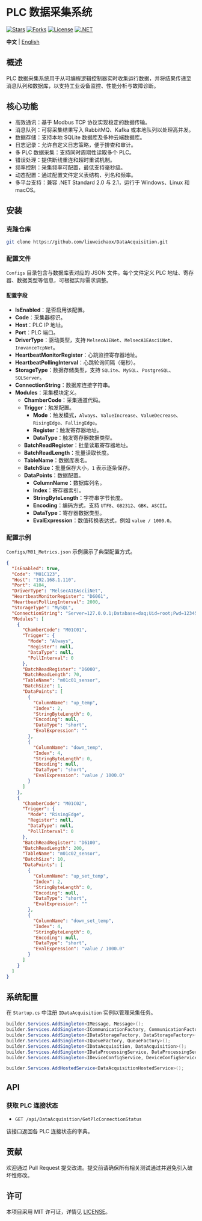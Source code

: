 # PLC 数据采集系统

[![Stars](https://img.shields.io/github/stars/liuweichaox/DataAcquisition?style=social)](https://github.com/liuweichaox/DataAcquisition/stargazers)
[![Forks](https://img.shields.io/github/forks/liuweichaox/DataAcquisition?style=social)](https://github.com/liuweichaox/DataAcquisition/network/members)
[![License](https://img.shields.io/github/license/liuweichaox/DataAcquisition.svg)](LICENSE)
[![.NET](https://img.shields.io/badge/.NET-Standard%202.0%20%7C%202.1-512BD4?logo=dotnet)](#)

**中文** | [English](README.en.md)

## 概述
PLC 数据采集系统用于从可编程逻辑控制器实时收集运行数据，并将结果传递至消息队列和数据库，以支持工业设备监控、性能分析与故障诊断。

## 核心功能
- 高效通讯：基于 Modbus TCP 协议实现稳定的数据传输。
- 消息队列：可将采集结果写入 RabbitMQ、Kafka 或本地队列以处理高并发。
- 数据存储：支持本地 SQLite 数据库及多种云端数据库。
- 日志记录：允许自定义日志策略，便于排查和审计。
- 多 PLC 数据采集：支持同时周期性读取多个 PLC。
- 错误处理：提供断线重连和超时重试机制。
- 频率控制：采集频率可配置，最低支持毫秒级。
- 动态配置：通过配置文件定义表结构、列名和频率。
- 多平台支持：兼容 .NET Standard 2.0 与 2.1，运行于 Windows、Linux 和 macOS。

## 安装

### 克隆仓库
```bash
git clone https://github.com/liuweichaox/DataAcquisition.git
```

### 配置文件
`Configs` 目录包含与数据库表对应的 JSON 文件。每个文件定义 PLC 地址、寄存器、数据类型等信息，可根据实际需求调整。

#### 配置字段
- **IsEnabled**：是否启用该配置。
- **Code**：采集器标识。
- **Host**：PLC IP 地址。
- **Port**：PLC 端口。
- **DriverType**：驱动类型，支持 `MelsecA1ENet`、`MelsecA1EAsciiNet`、`InovanceTcpNet`。
- **HeartbeatMonitorRegister**：心跳监控寄存器地址。
- **HeartbeatPollingInterval**：心跳轮询间隔（毫秒）。
- **StorageType**：数据存储类型，支持 `SQLite`、`MySQL`、`PostgreSQL`、`SQLServer`。
- **ConnectionString**：数据库连接字符串。
- **Modules**：采集模块定义。
  - **ChamberCode**：采集通道代码。
  - **Trigger**：触发配置。
    - **Mode**：触发模式，`Always`、`ValueIncrease`、`ValueDecrease`、`RisingEdge`、`FallingEdge`。
    - **Register**：触发寄存器地址。
    - **DataType**：触发寄存器数据类型。
  - **BatchReadRegister**：批量读取寄存器地址。
  - **BatchReadLength**：批量读取长度。
  - **TableName**：数据库表名。
  - **BatchSize**：批量保存大小，`1` 表示逐条保存。
  - **DataPoints**：数据配置。
    - **ColumnName**：数据库列名。
    - **Index**：寄存器索引。
    - **StringByteLength**：字符串字节长度。
    - **Encoding**：编码方式，支持 `UTF8`、`GB2312`、`GBK`、`ASCII`。
    - **DataType**：寄存器数据类型。
    - **EvalExpression**：数值转换表达式，例如 `value / 1000.0`。

### 配置示例
`Configs/M01_Metrics.json` 示例展示了典型配置方式。

```json
{
  "IsEnabled": true,
  "Code": "M01C123",
  "Host": "192.168.1.110",
  "Port": 4104,
  "DriverType": "MelsecA1EAsciiNet",
  "HeartbeatMonitorRegister": "D6061",
  "HeartbeatPollingInterval": 2000,
  "StorageType": "MySQL",
  "ConnectionString": "Server=127.0.0.1;Database=daq;Uid=root;Pwd=123456;Connect Timeout=30;SslMode=None;",
  "Modules": [
    {
      "ChamberCode": "M01C01",
      "Trigger": {
        "Mode": "Always",
        "Register": null,
        "DataType": null,
        "PollInterval": 0
      },
      "BatchReadRegister": "D6000",
      "BatchReadLength": 70,
      "TableName": "m01c01_sensor",
      "BatchSize": 1,
      "DataPoints": [
        {
          "ColumnName": "up_temp",
          "Index": 2,
          "StringByteLength": 0,
          "Encoding": null,
          "DataType": "short",
          "EvalExpression": ""
        },
        {
          "ColumnName": "down_temp",
          "Index": 4,
          "StringByteLength": 0,
          "Encoding": null,
          "DataType": "short",
          "EvalExpression": "value / 1000.0"
        }
      ]
    },
    {
      "ChamberCode": "M01C02",
      "Trigger": {
        "Mode": "RisingEdge",
        "Register": null,
        "DataType": null,
        "PollInterval": 0
      },
      "BatchReadRegister": "D6100",
      "BatchReadLength": 200,
      "TableName": "m01c02_sensor",
      "BatchSize": 10,
      "DataPoints": [
        {
          "ColumnName": "up_set_temp",
          "Index": 2,
          "StringByteLength": 0,
          "Encoding": null,
          "DataType": "short",
          "EvalExpression": ""
        },
        {
          "ColumnName": "down_set_temp",
          "Index": 4,
          "StringByteLength": 0,
          "Encoding": null,
          "DataType": "short",
          "EvalExpression": "value / 1000.0"
        }
      ]
    }
  ]
}
```

## 系统配置
在 `Startup.cs` 中注册 `IDataAcquisition` 实例以管理采集任务。

```csharp
builder.Services.AddSingleton<IMessage, Message>();
builder.Services.AddSingleton<ICommunicationFactory, CommunicationFactory>();
builder.Services.AddSingleton<IDataStorageFactory, DataStorageFactory>();
builder.Services.AddSingleton<IQueueFactory, QueueFactory>();
builder.Services.AddSingleton<IDataAcquisition, DataAcquisition>();
builder.Services.AddSingleton<IDataProcessingService, DataProcessingService>();
builder.Services.AddSingleton<IDeviceConfigService, DeviceConfigService>();

builder.Services.AddHostedService<DataAcquisitionHostedService>();
```

## API

### 获取 PLC 连接状态
- `GET /api/DataAcquisition/GetPlcConnectionStatus`

该接口返回各 PLC 连接状态的字典。

## 贡献
欢迎通过 Pull Request 提交改进。提交前请确保所有相关测试通过并避免引入破坏性修改。

## 许可
本项目采用 MIT 许可证，详情见 [LICENSE](LICENSE)。

